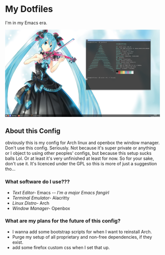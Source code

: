 # My Dotfiles

I'm in my Emacs era.

![desktop](ob.png)

## About this Config
obviously this is my config for Arch linux and openbox the window manager.
Don't use this config. Seriously.
Not because it's super private or anything or I object to using other
peoples' configs, but because this setup sucks balls Lol.
Or at least it's very unfinished at least for now.
So for your sake, don't use it. 
It's licenced under the GPL so this is more of just
a suggestion tho...

### What software do I use???
- *Text Editor-* Emacs -- _I'm a major Emacs fangirl_
- *Terminal Emulator-* Alacritty
- *Linux Distro-* Arch
- *Window Manager-* Openbox

### What are my plans for the future of this config?
- I wanna add some bootstrap scripts for when I want to reinstall Arch.
- Purge my setup of all proprietary and non-free dependencies, if they exist.
- add some firefox custom css when I set that up.
